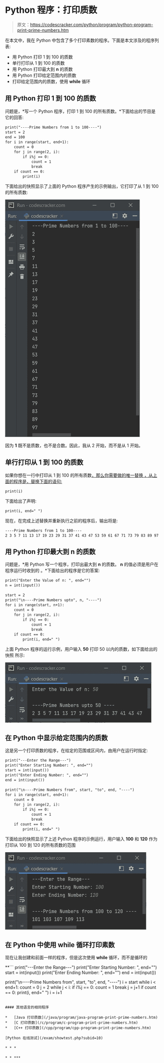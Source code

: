 # Python 程序：打印质数

> 原文：<https://codescracker.com/python/program/python-program-print-prime-numbers.htm>

在本文中，我在 Python 中包含了多个打印素数的程序。下面是本文涉及的程序列表:

*   用 Python 打印 1 到 100 的质数
*   单行打印从 1 到 100 的质数
*   用 Python 打印最大到 **n** 的质数
*   用 Python 打印给定范围内的质数
*   打印给定范围内的质数，使用 **while** 循环

## 用 Python 打印 1 到 100 的质数

问题是，*写一个 Python 程序，打印 1 到 100 的所有质数。*下面给出的节目是 它的回答:

```
print("----Prime Numbers from 1 to 100----")
start = 2
end = 100
for i in range(start, end+1):
    count = 0
    for j in range(2, i):
        if i%j == 0:
            count = 1
            break
    if count == 0:
        print(i)
```

下面给出的快照显示了上面的 Python 程序产生的示例输出，它打印了从 1 到 100 的所有质数:

![print prime numbers from 1 to 100 python](img/f6c68024f69784957b9c4fbdbf966214.png)

因为 **1** 既不是质数，也不是合数。因此，我从 2 开始，而不是从 1 开始。

## 单行打印从 1 到 100 的质数

如果你想在一行中打印从 1 到 100 的所有质数<u>，那么你需要做的唯一替换 ，从上面的程序是，替换下面的语句:</u>

```
print(i)
```

下面给出了声明:

```
print(i, end=" ")
```

现在，在完成上述替换并重新执行之前的程序后，输出将是:

```
----Prime Numbers from 1 to 100----
2 3 5 7 11 13 17 19 23 29 31 37 41 43 47 53 59 61 67 71 73 79 83 89 97 
```

## 用 Python 打印最大到 n 的质数

问题是，*用 Python 写一个程序，打印出最大到 **n** 的质数。 **n** 的值必须是用户在程序运行时收到的 。*下面给出的程序是它的答案:

```
print("Enter the Value of n: ", end="")
n = int(input())

start = 2
print("\n----Prime Numbers upto", n, "----")
for i in range(start, n+1):
    count = 0
    for j in range(2, i):
        if i%j == 0:
            count = 1
            break
    if count == 0:
        print(i, end=" ")
```

上面 Python 程序的运行示例，用户输入 **50** 打印 50 以内的质数，如下面给出的快照 所示:

![print prime numbers upto n python](img/53f6b28a55bd25f9ab0a21ff75df2251.png)

## 在 Python 中显示给定范围内的质数

这是另一个打印质数的程序，在给定的范围或区间内，由用户在运行时指定:

```
print("---Enter the Range---")
print("Enter Starting Number: ", end="")
start = int(input())
print("Enter Ending Number: ", end="")
end = int(input())

print("\n----Prime Numbers from", start, "to", end, "----")
for i in range(start, end+1):
    count = 0
    for j in range(2, i):
        if i%j == 0:
            count = 1
            break
    if count == 0:
        print(i, end=" ")
```

下面给出的快照显示了上述 Python 程序的示例运行，用户输入 **100** 和 **120** 作为打印从 100 到 120 的所有质数的范围

![print prime numbers in given range python](img/60c996fcd4fabce9dd169e3c2866af89.png)

## 在 Python 中使用 while 循环打印素数

现在让我创建和前面一样的程序，但是这次使用 **while** 循环，而不是循环的

 **```
print("---Enter the Range---")
print("Enter Starting Number: ", end="")
start = int(input())
print("Enter Ending Number: ", end="")
end = int(input())

print("\n----Prime Numbers from", start, "to", end, "----")
i = start
while i < end+1:
    count = 0
    j = 2
    while j < i:
        if i%j == 0:
            count = 1
            break
        j = j+1
    if count == 0:
        print(i, end=" ")
    i = i+1
```

#### 其他语言的相同程序

*   [Java 打印质数](/java/program/java-program-print-prime-numbers.htm)
*   [C 打印质数](/c/program/c-program-print-prime-numbers.htm)
*   [C++ 打印质数](/cpp/program/cpp-program-print-prime-numbers.htm)

[Python 在线测试](/exam/showtest.php?subid=10)

* * *

* * ***